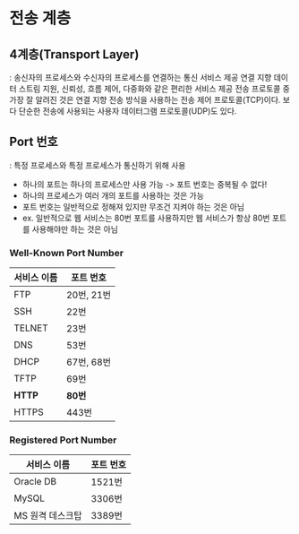 # 전송 계층

## 4계층(Transport Layer) 
: 송신자의 프로세스와 수신자의 프로세스를 연결하는 통신 서비스 제공
연결 지향 데이터 스트림 지원, 신뢰성, 흐름 제어, 다중화와 같은 편리한 서비스 제공
전송 프로토콜 중 가장 잘 알려진 것은 연결 지향 전송 방식을 사용하는 전송 제어 프로토콜(TCP)이다. 보다 단순한 전송에 사용되는 사용자 데이터그램 프로토콜(UDP)도 있다.

## Port 번호
: 특정 프로세스와 특정 프로세스가 통신하기 위해 사용
- 하나의 포트는 하나의 프로세스만 사용 가능 -> 포트 번호는 중복될 수 없다!
- 하나의 프로세스가 여러 개의 포트를 사용하는 것은 가능
- 포트 번호는 일반적으로 정해져 있지만 무조건 지켜야 하는 것은 아님
- ex. 일반적으로 웹 서비스는 80번 포트를 사용하지만 웹 서비스가 항상 80번 포트를 사용해야만 하는 것은 아님


### Well-Known Port Number

|서비스 이름|포트 번호|
|----------|---------|
|FTP|20번, 21번|
|SSH|22번|
|TELNET|23번|
|DNS|53번|
|DHCP|67번, 68번|
|TFTP|69번|
|**HTTP**|**80번**|
|HTTPS|443번|

### Registered Port Number

|서비스 이름|포트 번호|
|----------|---------|
|Oracle DB|1521번|
|MySQL|3306번|
|MS 원격 데스크탑|3389번|